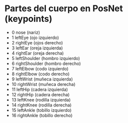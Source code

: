 # Partes del cuerpo en PosNet (keypoints)

- 0	nose  (nariz)
- 1	leftEye  (ojo izquierdo)
- 2	rightEye  (ojos derecho)
- 3	leftEar   (oreja izquierda)
- 4	rightEar   (oreja derecha)
- 5	leftShoulder  (hombro izquierdo)
- 6	rightShoulder  (hombro derecho)
- 7	leftElbow      (codo izquierdo)
- 8	rightElbow     (codo derecho)
- 9	leftWrist      (muñeca izquierda)
- 10	rightWrist   (muñeca derecha)
- 11	leftHip      (cadera izquierda)
- 12	rightHip    (cadera derecha)
- 13	leftKnee    (rodilla izquierda)
- 14	rightKnee   (rodilla derecha)
- 15	leftAnkle    (tobillo izquierdo)
- 16	rightAnkle    (tobillo derecho)
